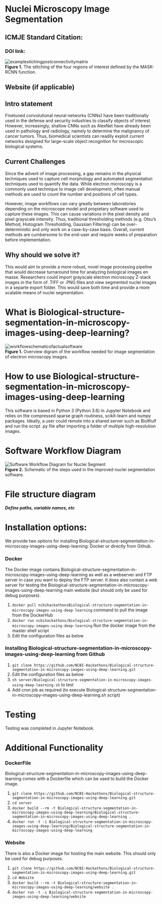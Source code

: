 <!DOCTYPE html>
<html>

<head>
  <meta charset="utf-8">
  <meta name="viewport" content="width=device-width, initial-scale=1.0">
  <title>ReadMe_September102018</title>
  <link rel="stylesheet" href="https://stackedit.io/style.css" />
</head>

<body class="stackedit">
  <div class="stackedit__html"><h1 id="nuclei-microscopy-image-segmentation">Nuclei Microscopy Image Segmentation</h1>
<h2 id="icmje-standard-citation">ICMJE Standard Citation:</h2>
<h3 id="doi-link">DOI link:</h3>
<p><img src="https://lh3.googleusercontent.com/DwtFufMw5tSa0h5Ia2S9JG0d6N3Ze3xEj4WcOnc7jPzdYSUrHX0pzmO1gnxUOpUAZEkCPq2X5m9QGQ" alt="examplestichingpostconnectivitymatrix" title="examplestitching"><br>
<strong>Figure 1.</strong> The stitching of the four regions of interest defined by the MASK-RCNN function.</p>
<h2 id="website-if-applicable">Website (if applicable)</h2>
<h2 id="intro-statement">Intro statement</h2>
<p>Finetuned convolutional neural networks (CNNs) have been traditionally used in the defense and security industries to classify objects of interest. However, increasingly, shallow CNNs such as AlexNet have already been used in pathology and radiology, namely to determine the malignancy of cancer tumors. Thus, biomedical scientists can readily exploit current networks designed for large-scale object recognition for microscopic biological systems.</p>
<h2 id="current-challenges">Current Challenges</h2>
<p>Since the advent of image processing, a gap remains in the physical techniques used to capture cell morphology and automated segmentation techniques used to quantify the data. While electron microscopy is a commonly used technique to image cell development, often manual methods are used to count the number and positions of cell types.</p>
<p>However, image workflows can vary greatly between laboratories depending on the microscope model and propietary software used to capture these images. This can cause variations in the pixel density and pixel grayscale intensity. Thus, traditional thresholding methods (e.g. Otsu’s Method, Histogram Thresholding, Gaussian Filtering) can be over-deterministic and only work on a case-by-case basis. Overall, current methods are cumbersome to the end-user and require weeks of preparation before implementation.</p>
<h2 id="why-should-we-solve-it">Why should we solve it?</h2>
<p>This would aim to provide a more robust, novel image processing pipeline that would decrease turnaround time for analyzing biological images en masse. Researchers could import grayscale electron microscopy Z-stack images in the form of .TIFF or .PNG files and view segmented nuclei images in a separte export folder. This would save both time and provide a more scalable means of nuclei segmentation.</p>
<h1 id="what-is-biological-structure-segmentation-in-microscopy-images-using-deep-learning">What is Biological-structure-segmentation-in-microscopy-images-using-deep-learning?</h1>
<p><img src="https://lh3.googleusercontent.com/YzIWqKFlvrYmNNssijs3dQbBAXqHvnAvs7fqTzlyfECOMoEXa7LenZt5N0BbH-U0iR81wDl_2CYXAQ" alt="workflowschematicofactualsoftware" title="workflowschematic"><br>
<strong>Figure 1.</strong> Overview digram of the workflow needed for image segmentation of electron microscopy images.</p>
<h1 id="how-to-use-biological-structure-segmentation-in-microscopy-images-using-deep-learning">How to use Biological-structure-segmentation-in-microscopy-images-using-deep-learning</h1>
<p>This software is based in Python 3 (Python 3.6) in Jupyter Notebook and relies on the compressed sparse graph routiness, scikit-learn and numpy packages. Ideally, a user could remote into a shared server such as BioWulf and run the script .py file after importing a folder of multiple high-resolution images.</p>
<h1 id="software-workflow-diagram">Software Workflow Diagram</h1>
<p><img src="https://lh3.googleusercontent.com/FybVO5MKiqwcoJQstrgiWAGI57nFibW-9nUDi_nR-Zz5EfyImdYhu-_GW4yCvwYXAL-hpvsxA1sgKA" alt="Software Workflow Diagram for Nuclei Segment" title="exampleworkflowforimprovednucleisegmentation"><br>
<strong>Figure 2.</strong> Schematic of the steps used in the improved nuclei segmentation software.</p>
<h1 id="file-structure-diagram">File structure diagram</h1>
<h4 id="define-paths-variable-names-etc"><em>Define paths, variable names, etc</em></h4>
<h1 id="installation-options">Installation options:</h1>
<p>We provide two options for installing Biological-structure-segmentation-in-microscopy-images-using-deep-learning: Docker or directly from Github.</p>
<h3 id="docker">Docker</h3>
<p>The Docker image contains Biological-structure-segmentation-in-microscopy-images-using-deep-learning as well as a webserver and FTP server in case you want to deploy the FTP server. It does also contain a web server for testing the Biological-structure-segmentation-in-microscopy-images-using-deep-learning main website (but should only be used for debug purposes).</p>
<ol>
<li><code>docker pull ncbihackathonsBiological-structure-segmentation-in-microscopy-images-using-deep-learning</code> command to pull the image from the DockerHub</li>
<li><code>docker run ncbihackathons/Biological-structure-segmentation-in-microscopy-images-using-deep-learning</code> Run the docker image from the master shell script</li>
<li>Edit the configuration files as below</li>
</ol>
<h3 id="installing-biological-structure-segmentation-in-microscopy-images-using-deep-learning-from-github">Installing Biological-structure-segmentation-in-microscopy-images-using-deep-learning from Github</h3>
<ol>
<li><code>git clone https://github.com/NCBI-Hackathons/Biological-structure-segmentation-in-microscopy-images-using-deep-learning.git</code></li>
<li>Edit the configuration files as below</li>
<li><code>sh server/Biological-structure-segmentation-in-microscopy-images-using-deep-learning.sh</code> to test</li>
<li>Add cron job as required (to execute Biological-structure-segmentation-in-microscopy-images-using-deep-learning.sh script)</li>
</ol>
<h1 id="testing">Testing</h1>
<p>Testing was completed in Jupyter Notebook.</p>
<h1 id="additional-functionality">Additional Functionality</h1>
<h3 id="dockerfile">DockerFile</h3>
<p>Biological-structure-segmentation-in-microscopy-images-using-deep-learning comes with a Dockerfile which can be used to build the Docker image.</p>
<ol>
<li><code>git clone https://github.com/NCBI-Hackathons/Biological-structure-segmentation-in-microscopy-images-using-deep-learning.git</code></li>
<li><code>cd server</code></li>
<li><code>docker build --rm -t Biological-structure-segmentation-in-microscopy-images-using-deep-learning/Biological-structure-segmentation-in-microscopy-images-using-deep-learning .</code></li>
<li><code>docker run -t -i Biological-structure-segmentation-in-microscopy-images-using-deep-learning/Biological-structure-segmentation-in-microscopy-images-using-deep-learning</code></li>
</ol>
<h3 id="website">Website</h3>
<p>There is also a Docker image for hosting the main website. This should only be used for debug purposes.</p>
<ol>
<li><code>git clone https://github.com/NCBI-Hackathons/Biological-structure-segmentation-in-microscopy-images-using-deep-learning.git</code></li>
<li><code>cd Website</code></li>
<li><code>docker build --rm -t Biological-structure-segmentation-in-microscopy-images-using-deep-learning/website .</code></li>
<li><code>docker run -t -i Biological-structure-segmentation-in-microscopy-images-using-deep-learning/website</code></li>
</ol>
</div>
</body>

</html>
